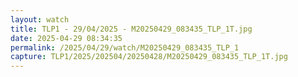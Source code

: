 ```yaml
---
layout: watch
title: TLP1 - 29/04/2025 - M20250429_083435_TLP_1T.jpg
date: 2025-04-29 08:34:35
permalink: /2025/04/29/watch/M20250429_083435_TLP_1
capture: TLP1/2025/202504/20250428/M20250429_083435_TLP_1T.jpg
---
```

